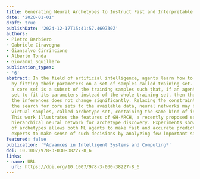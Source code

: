 ```yaml
---
title: Generating Neural Archetypes to Instruct Fast and Interpretable Decisions
date: '2020-01-01'
draft: true
publishDate: '2024-12-17T15:41:57.469730Z'
authors:
- Pietro Barbiero
- Gabriele Ciravegna
- Giansalvo Cirrincione
- Alberto Tonda
- Giovanni Squillero
publication_types:
- '6'
abstract: In the field of artificial intelligence, agents learn how to take decisions
  by fitting their parameters on a set of samples called training set. Similarly,
  a core set is a subset of the training samples such that, if an agent exploits this
  set to fit its parameters instead of the whole training set, then the quality of
  the inferences does not change significantly. Relaxing the constraint that restricts
  the search for core sets to the available data, neural networks may be used to generate
  virtual samples, called archetype set, containing the same kind of information.
  This work illustrates the features of GH-ARCH, a recently proposed self-organizing
  hierarchical neural network for archetype discovery. Experiments show how the use
  of archetypes allows both ML agents to make fast and accurate predictions and human
  experts to make sense of such decisions by analyzing few important samples.
featured: false
publication: '*Advances in Intelligent Systems and Computing*'
doi: 10.1007/978-3-030-38227-8_6
links:
- name: URL
  url: https://doi.org/10.1007/978-3-030-38227-8_6
---
```


